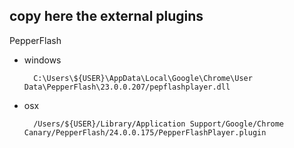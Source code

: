 copy here the external plugins
----

PepperFlash

* windows 

		C:\Users\${USER}\AppData\Local\Google\Chrome\User Data\PepperFlash\23.0.0.207/pepflashplayer.dll

* osx

		/Users/${USER}/Library/Application Support/Google/Chrome Canary/PepperFlash/24.0.0.175/PepperFlashPlayer.plugin
